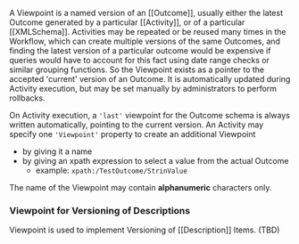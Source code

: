 A Viewpoint is a named version of an [[Outcome]], usually either the latest Outcome generated by a particular [[Activity]], or of a particular [[XMLSchema]]. Activities may be repeated or be reused many times in the Workflow, which can create multiple versions of the same Outcomes, and finding the latest version of a particular outcome would be expensive if queries would have to account for this fact using date range checks or similar grouping functions. So the Viewpoint exists as a pointer to the accepted 'current' version of an Outcome. It is automatically updated during Activity execution, but may be set manually by administrators to perform rollbacks.

On Activity execution, a `'last'` viewpoint for the Outcome schema is always written automatically, pointing to the current version. An Activity may specify one `'Viewpoint'` property to create an additional Viewpoint
* by giving it a name
* by giving an xpath expression  to select a value from the actual Outcome
  * example: `xpath:/TestOutcome/StrinValue`

The name of the Viewpoint may contain **alphanumeric** characters only.

### Viewpoint for Versioning of Descriptions

Viewpoint is used to implement Versioning of [[Description]] Items. (TBD)
 